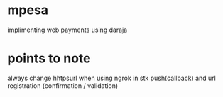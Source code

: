 # mpesa

implimenting web payments using daraja

# points to note

always change hhtpsurl when using ngrok in stk push(callback) and url registration (confirmation / validation)

